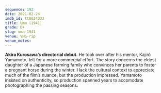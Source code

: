 ```yaml
---
sequence: 192
date: 2021-02-24
imdb_id: tt0034333
title: Uma (1941)
grade: D+
slug: uma-1941
venue: VHS-rip
venue_notes:
---
```


**Akira Kurosawa’s directorial debut.** He took over after his mentor, Kajirô Yamamoto, left for a more commercial effort. The story concerns the eldest daughter of a Japanese farming family who convinces her parents to foster a pregnant horse during the winter. I lack the cultural context to appreciate much of the film’s nuance, but the production impressed. Yamamoto insisted on authenticity, so production spanned years to accomodate photographing the passing seasons.

